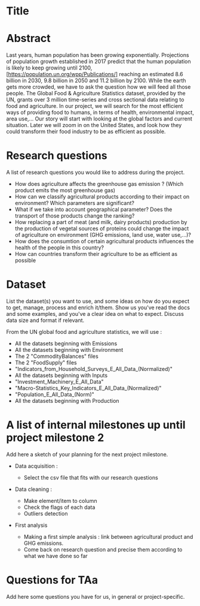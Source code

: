 # Title

# Abstract

Last years, human population has been growing exponentially. Projections of population growth established in 2017 predict that the human population is likely to keep growing until 2100, [https://population.un.org/wpp/Publications/] reaching an estimated 8.6 billion in 2030, 9.8 billion in 2050 and 11.2 billion by 2100. While the earth gets more crowded, we have to ask the question how we will feed all those people. The Global Food & Agriculture Statistics dataset, provided by the UN, grants over 3 million time-series and cross sectional data relating to food and agriculture. In our project, we will search for the most efficient ways of providing food to humans, in terms of health, environmental impact, area use,... Our story will start with looking at the global factors and current situation. Later we will zoom in on the United States, and look how they could transform their food industry to be as efficient as possible.

# Research questions
A list of research questions you would like to address during the project.

* How does agriculture affects the greenhouse gas emission ? (Which product emits the most greenhouse gas)
* How can we classify agricultural products according to their impact on environment? Which parameters are significant?
* What if we take into account geographical parameter? Does the transport of those products change the ranking?
* How replacing a part of meat (and milk, dairy products) production by the production of vegetal sources of proteins could change the impact of agriculture on environment (GHG emissions, land use, water use,...)?
* How does the consumtion of certain agricultural products influences the health of the people in this country?
* How can countries transform their agriculture to be as efficient as possible

# Dataset
List the dataset(s) you want to use, and some ideas on how do you expect to get, manage, process and enrich it/them. Show us you've read the docs and some examples, and you've a clear idea on what to expect. Discuss data size and format if relevant.

From the UN global food and agriculture statistics, we will use :
 * All the datasets beginning with Emissions
 * All the datasets beginning with Environment
 * The 2 "CommodityBalances" files
 * The 2 "FoodSupply" files
 * "Indicators_from_Household_Surveys_E_All_Data_(Normalized)"
 * All the datasets beginning with Inputs
 * "Investment_Machinery_E_All_Data"
 * "Macro-Statistics_Key_Indicators_E_All_Data_(Normalized)"
 * "Population_E_All_Data_(Norm)"
 * All the datasets beginning with Production
 

# A list of internal milestones up until project milestone 2
Add here a sketch of your planning for the next project milestone.

* Data acquisition :
  * Select the csv file that fits with our research questions
  
* Data cleaning :
  * Make element/item to column
  * Check the flags of each data
  * Outliers detection
  
* First analysis
  * Making a first simple analysis : link between agricultural product and GHG emissions.
  * Come back on research question and precise them according to what we have done so far

# Questions for TAa
Add here some questions you have for us, in general or project-specific.
